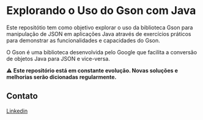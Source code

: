 # Explorando o Uso do Gson com Java

Este repositótio tem como objetivo explorar o uso da biblioteca Gson para manipulação de JSON em aplicações Java através de exercícios práticos para demonstrar as funcionalidades e capacidades do Gson.



O Gson é uma biblioteca desenvolvida pelo Google que facilita a conversão de objetos Java para JSON e vice-versa.



⚠️ **Este repositório está em constante evolução. Novas soluções e melhorias serão dicionadas regularmente.**



## Contato

[Linkedin ](https://www.linkedin.com/in/pativilaka/)
